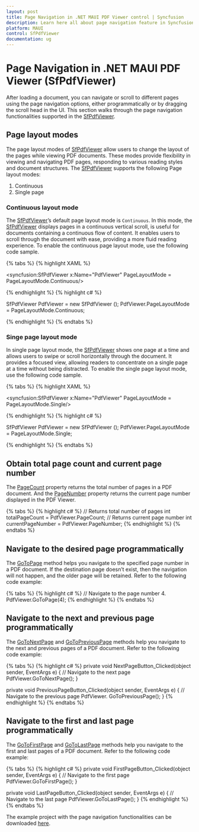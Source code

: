 ```yaml
---
layout: post
title: Page Navigation in .NET MAUI PDF Viewer control | Syncfusion
description: Learn here all about page navigation feature in Syncfusion .NET MAUI PDF Viewer (SfPdfViewer) control and more.
platform: MAUI
control: SfPdfViewer
documentation: ug
---
```


# Page Navigation in .NET MAUI PDF Viewer (SfPdfViewer)

After loading a document, you can navigate or scroll to different pages using the page navigation options, either programmatically or by dragging the scroll head in the UI. This section walks through the page navigation functionalities supported in the [SfPdfViewer](https://help.syncfusion.com/cr/maui/Syncfusion.Maui.PdfViewer.SfPdfViewer.html).

## Page layout modes

The page layout modes of [SfPdfViewer](https://help.syncfusion.com/cr/maui/Syncfusion.Maui.PdfViewer.SfPdfViewer.html) allow users to change the layout of the pages while viewing PDF documents. These modes provide flexibility in viewing and navigating PDF pages, responding to various reading styles and document structures. The [SfPdfViewer](https://help.syncfusion.com/cr/maui/Syncfusion.Maui.PdfViewer.SfPdfViewer.html) supports the following Page layout modes:

1. Continuous
2. Single page

### Continuous layout mode

The [SfPdfViewer](https://help.syncfusion.com/cr/maui/Syncfusion.Maui.PdfViewer.SfPdfViewer.html)’s default page layout mode is `Continuous`. In this mode, the [SfPdfViewer](https://help.syncfusion.com/cr/maui/Syncfusion.Maui.PdfViewer.SfPdfViewer.html) displays pages in a continuous vertical scroll, is useful for documents containing a continuous flow of content. It enables users to scroll through the document with ease, providing a more fluid reading experience. 
To enable the continuous page layout mode, use the following code sample.

{% tabs %}
{% highlight XAML %}

<syncfusion:SfPdfViewer x:Name="PdfViewer" PageLayoutMode = PageLayoutMode.Continuous/>

{% endhighlight %}
{% highlight c# %}

SfPdfViewer PdfViewer = new SfPdfViewer ();
PdfViewer.PageLayoutMode = PageLayoutMode.Continuous;

{% endhighlight %}
{% endtabs %}

### Singe page layout mode

In single page layout mode, the [SfPdfViewer](https://help.syncfusion.com/cr/maui/Syncfusion.Maui.PdfViewer.SfPdfViewer.html) shows one page at a time and allows users to swipe or scroll horizontally through the document. It provides a focused view, allowing readers to concentrate on a single page at a time without being distracted. 
To enable the single page layout mode, use the following code sample.

{% tabs %}
{% highlight XAML %}

<syncfusion:SfPdfViewer x:Name="PdfViewer" PageLayoutMode = PageLayoutMode.Single/>

{% endhighlight %}
{% highlight c# %}

SfPdfViewer PdfViewer = new SfPdfViewer ();
PdfViewer.PageLayoutMode = PageLayoutMode.Single;

{% endhighlight %}
{% endtabs %}

## Obtain total page count and current page number

The [PageCount](https://help.syncfusion.com/cr/maui/Syncfusion.Maui.PdfViewer.SfPdfViewer.html#Syncfusion_Maui_PdfViewer_SfPdfViewer_PageCount) property returns the total number of pages in a PDF document. And the [PageNumber](https://help.syncfusion.com/cr/maui/Syncfusion.Maui.PdfViewer.SfPdfViewer.html#Syncfusion_Maui_PdfViewer_SfPdfViewer_PageNumber) property returns the current page number displayed in the PDF Viewer.

{% tabs %}
{% highlight c# %}
// Returns total number of pages
int totalPageCount = PdfViewer.PageCount;
// Returns current page number
int currentPageNumber = PdfViewer.PageNumber;
{% endhighlight %}
{% endtabs %}

## Navigate to the desired page programmatically

The [GoToPage](https://help.syncfusion.com/cr/maui/Syncfusion.Maui.PdfViewer.SfPdfViewer.html#Syncfusion_Maui_PdfViewer_SfPdfViewer_GoToPage_System_Int32_) method helps you navigate to the specified page number in a PDF document. If the destination page doesn’t exist, then the navigation will not happen, and the older page will be retained. Refer to the following code example:

{% tabs %}
{% highlight c# %}
// Navigate to the page number 4.
PdfViewer.GoToPage(4);
{% endhighlight %}
{% endtabs %}

## Navigate to the next and previous page programmatically

The [GoToNextPage](https://help.syncfusion.com/cr/maui/Syncfusion.Maui.PdfViewer.SfPdfViewer.html#Syncfusion_Maui_PdfViewer_SfPdfViewer_GoToNextPage) and [GoToPreviousPage](https://help.syncfusion.com/cr/maui/Syncfusion.Maui.PdfViewer.SfPdfViewer.html#Syncfusion_Maui_PdfViewer_SfPdfViewer_GoToPreviousPage) methods help you navigate to the next and previous pages of a PDF document. Refer to the following code example:

{% tabs %}
{% highlight c# %}
private void NextPageButton_Clicked(object sender, EventArgs e)
{
    // Navigate to the next page
    PdfViewer.GoToNextPage();
}

private void PreviousPageButton_Clicked(object sender, EventArgs e)
{
    // Navigate to the previous page
    PdfViewer. GoToPreviousPage();
}
{% endhighlight %}
{% endtabs %}

## Navigate to the first and last page programmatically

The [GoToFirstPage](https://help.syncfusion.com/cr/maui/Syncfusion.Maui.PdfViewer.SfPdfViewer.html#Syncfusion_Maui_PdfViewer_SfPdfViewer_GoToFirstPage) and [GoToLastPage](https://help.syncfusion.com/cr/maui/Syncfusion.Maui.PdfViewer.SfPdfViewer.html#Syncfusion_Maui_PdfViewer_SfPdfViewer_GoToLastPage) methods help you navigate to the first and last pages of a PDF document. Refer to the following code example:

{% tabs %}
{% highlight c# %}
private void FirstPageButton_Clicked(object sender, EventArgs e)
{
    // Navigate to the first page
    PdfViewer.GoToFirstPage();
}

private void LastPageButton_Clicked(object sender, EventArgs e)
{
    // Navigate to the last page
    PdfViewer.GoToLastPage();
}
{% endhighlight %}
{% endtabs %}

The example project with the page navigation functionalities can be downloaded [here](https://github.com/SyncfusionExamples/maui-pdf-viewer-examples).